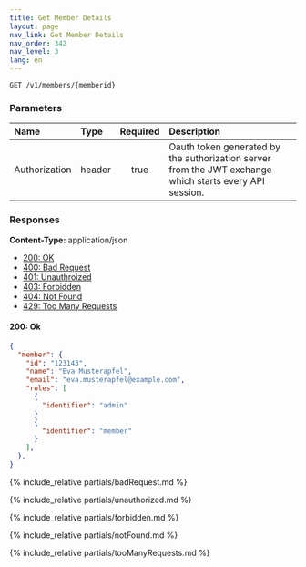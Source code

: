 ```yaml
---
title: Get Member Details
layout: page
nav_link: Get Member Details
nav_order: 342
nav_level: 3
lang: en
---
```


```
GET /v1/members/{memberid}
```

### Parameters

| Name | Type  | Required | Description |
|:--------------|:--------|:----------:|:----------------------------------------------------------------------------------|
| Authorization | header | true | Oauth token generated by the authorization server from the JWT exchange which starts every API session. |

### Responses
**Content-Type:** application/json
- [200: OK](#200-ok)
- [400: Bad Request](#400-bad-request)
- [401: Unauthroized](#401-unauthorized)
- [403: Forbidden](#403-forbidden)
- [404: Not Found](#404-not-found)
- [429: Too Many Requests](#429-too-many-requests)

#### 200: Ok
```json
{
  "member": {
    "id": "123143",
    "name": "Eva Musterapfel",
    "email": "eva.musterapfel@example.com",
    "roles": [
      {
        "identifier": "admin"
      }
      {
        "identifier": "member"
      }
    ],
  },
}
```

{% include_relative partials/badRequest.md %}

{% include_relative partials/unauthorized.md %}

{% include_relative partials/forbidden.md %}

{% include_relative partials/notFound.md %}

{% include_relative partials/tooManyRequests.md %}
